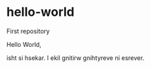 # hello-world
First repository

Hello World,

isht si hsekar. I ekil gnitirw gnihtyreve ni esrever.
